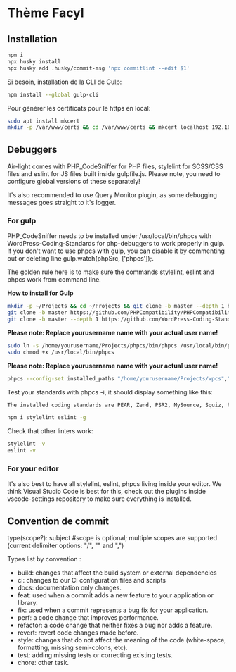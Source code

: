 # Thème Facyl


## Installation

```bash
npm i 
npx husky install 
npx husky add .husky/commit-msg 'npx commitlint --edit $1'
```

Si besoin, installation de la CLI de Gulp:
```bash
npm install --global gulp-cli
```

Pour générer les certificats pour le https en local:
```bash
sudo apt install mkcert
mkdir -p /var/www/certs && cd /var/www/certs && mkcert localhost 192.168.x.xxx ::1
```


## Debuggers

Air-light comes with PHP_CodeSniffer for PHP files, stylelint for SCSS/CSS files and eslint for JS files built inside gulpfile.js. Please note, you need to configure global versions of these separately!

It's also recommended to use Query Monitor plugin, as some debugging messages goes straight to it's logger.

### For gulp
PHP_CodeSniffer needs to be installed under /usr/local/bin/phpcs with WordPress-Coding-Standards for php-debuggers to work properly in gulp. If you don't want to use phpcs with gulp, you can disable it by commenting out or deleting line gulp.watch(phpSrc, ['phpcs']);.

The golden rule here is to make sure the commands stylelint, eslint and phpcs work from command line.

**How to install for Gulp**

```bash
mkdir -p ~/Projects && cd ~/Projects && git clone -b master --depth 1 https://github.com/squizlabs/PHP_CodeSniffer.git phpcs
git clone -b master https://github.com/PHPCompatibility/PHPCompatibility
git clone -b master --depth 1 https://github.com/WordPress-Coding-Standards/WordPress-Coding-Standards.git wpcs
```

**Please note: Replace yourusername name with your actual user name!**
```bash
sudo ln -s /home/yourusername/Projects/phpcs/bin/phpcs /usr/local/bin/phpcs
sudo chmod +x /usr/local/bin/phpcs
```

**Please note: Replace yourusername name with your actual user name!**
```bash
phpcs --config-set installed_paths "/home/yourusername/Projects/wpcs","/home/yourusername/Projects/PHPCompatibility"
```

Test your standards with phpcs -i, it should display something like this:

```bash
The installed coding standards are PEAR, Zend, PSR2, MySource, Squiz, PSR1, PSR12, PHPCompatibility, WordPress, WordPress-Extra, WordPress-Docs and WordPress-Core
```

```bash
npm i stylelint eslint -g
```

Check that other linters work:
```bash
stylelint -v 
eslint -v
```

### For your editor

It's also best to have all stylelint, eslint, phpcs living inside your editor. We think Visual Studio Code is best for this, check out the plugins inside vscode-settings repository to make sure everything is installed.

## Convention de commit
type(scope?): subject #scope is optional; multiple scopes are supported (current delimiter options: "/", "" and ",")

Types list by convention :

- build: changes that affect the build system or external dependencies
- ci: changes to our CI configuration files and scripts
- docs: documentation only changes.
- feat: used when a commit adds a new feature to your application or library.
- fix: used when a commit represents a bug fix for your application.
- perf: a code change that improves performance.
- refactor: a code change that neither fixes a bug nor adds a feature.
- revert: revert code changes made before.
- style: changes that do not affect the meaning of the code (white-space, formatting, missing semi-colons, etc).
- test: adding missing tests or correcting existing tests.
- chore: other task.